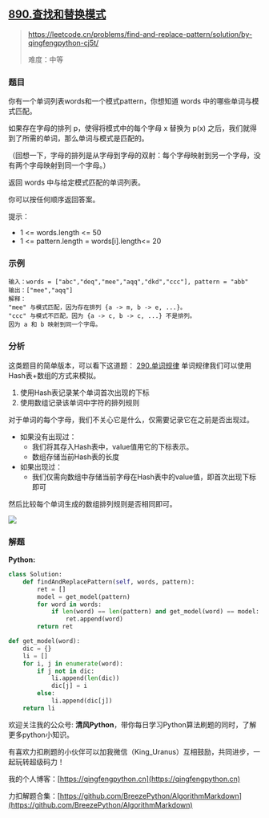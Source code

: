 ## [890.查找和替换模式](https://leetcode.cn/problems/find-and-replace-pattern/solution/by-qingfengpython-cj5t/)
> https://leetcode.cn/problems/find-and-replace-pattern/solution/by-qingfengpython-cj5t/
> 
> 难度：中等

### 题目
你有一个单词列表words和一个模式pattern，你想知道 words 中的哪些单词与模式匹配。

如果存在字母的排列 p，使得将模式中的每个字母 x 替换为 p(x) 之后，我们就得到了所需的单词，那么单词与模式是匹配的。

（回想一下，字母的排列是从字母到字母的双射：每个字母映射到另一个字母，没有两个字母映射到同一个字母。）

返回 words 中与给定模式匹配的单词列表。

你可以按任何顺序返回答案。

提示：
- 1 <= words.length <= 50
- 1 <= pattern.length = words[i].length<= 20

### 示例

```
输入：words = ["abc","deq","mee","aqq","dkd","ccc"], pattern = "abb"
输出：["mee","aqq"]
解释：
"mee" 与模式匹配，因为存在排列 {a -> m, b -> e, ...}。
"ccc" 与模式不匹配，因为 {a -> c, b -> c, ...} 不是排列。
因为 a 和 b 映射到同一个字母。
```

### 分析
这类题目的简单版本，可以看下这道题： [290.单词规律](https://leetcode.cn/problems/word-pattern/solution/290dan-ci-gui-lu-hashbiao-jiao-ti-pi-pei-qwxf/)
单词规律我们可以使用Hash表+数组的方式来模拟。
1. 使用Hash表记录某个单词首次出现的下标
2. 使用数组记录该单词中字符的排列规则

对于单词的每个字母，我们不关心它是什么，仅需要记录它在之前是否出现过。
- 如果没有出现过：
  - 我们将其存入Hash表中，value值用它的下标表示。
  - 数组存储当前Hash表的长度
- 如果出现过：
  - 我们仅需向数组中存储当前字母在Hash表中的value值，即首次出现下标即可

然后比较每个单词生成的数组排列规则是否相同即可。

![](https://pic.leetcode-cn.com/1655040169-tNrwWU-image.png)


### 解题

**Python:**

```python
class Solution:
    def findAndReplacePattern(self, words, pattern):
        ret = []
        model = get_model(pattern)
        for word in words:
            if len(word) == len(pattern) and get_model(word) == model:
                ret.append(word)
        return ret

def get_model(word):
    dic = {}
    li = []
    for i, j in enumerate(word):
        if j not in dic:
            li.append(len(dic))
            dic[j] = i
        else:
            li.append(dic[j])
    return li
```

欢迎关注我的公众号: **清风Python**，带你每日学习Python算法刷题的同时，了解更多python小知识。

有喜欢力扣刷题的小伙伴可以加我微信（King_Uranus）互相鼓励，共同进步，一起玩转超级码力！

我的个人博客：[https://qingfengpython.cn](https://qingfengpython.cn)

力扣解题合集：[https://github.com/BreezePython/AlgorithmMarkdown](https://github.com/BreezePython/AlgorithmMarkdown)
